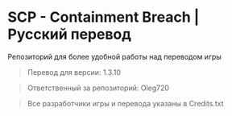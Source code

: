 # SCP - Containment Breach | Русский перевод

Репозиторий для более удобной работы над переводом игры

>Перевод для версии: 1.3.10

>Ответственный за репозиторий: Oleg720

>Все разработчики игры и перевода указаны в Credits.txt